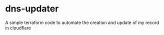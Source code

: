 # dns-updater
A simple terraform code to automate the creation and update of my record in cloudflare
